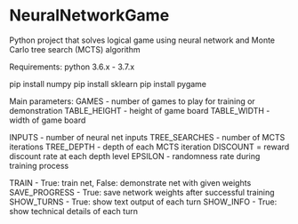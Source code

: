 # NeuralNetworkGame

Python project that solves logical game using neural network and Monte Carlo tree search (MCTS) algorithm

Requirements:
  python 3.6.x - 3.7.x
  
  pip install numpy
  pip install sklearn
  pip install pygame

Main parameters:
  GAMES - number of games to play for training or demonstration
  TABLE_HEIGHT - height of game board 
  TABLE_WIDTH - width of game board

  INPUTS - number of neural net inputs
  TREE_SEARCHES - number of MCTS iterations
  TREE_DEPTH - depth of each MCTS iteration
  DISCOUNT = reward discount rate at each depth level
  EPSILON - randomness rate during training process

  TRAIN - True: train net, False: demonstrate net with given weights
  SAVE_PROGRESS - True: save network weights after successful training
  SHOW_TURNS - True: show text output of each turn
  SHOW_INFO - True: show technical details of each turn
